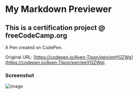 # My Markdown Previewer
## This is a certification project @ freeCodeCamp.org

A Pen created on CodePen.

Original URL: [https://codepen.io/Ayen-Tipon/pen/emYGZWg](https://codepen.io/Ayen-Tipon/pen/emYGZWg).

### Screenshot
![image](https://github.com/user-attachments/assets/03f53754-ffc7-4b8f-8984-7b28c351e1fb)

